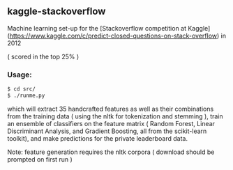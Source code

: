 ## kaggle-stackoverflow


Machine learning set-up for the [Stackoverflow competition at Kaggle]
(https://www.kaggle.com/c/predict-closed-questions-on-stack-overflow) in 2012

( scored in the top 25% )

### Usage:

```bash
$ cd src/
$ ./runme.py
```

which will extract 35 handcrafted features as well as their combinations from the training data 
( using the nltk for tokenization and stemming ), 
train an ensemble of classifiers on the feature matrix 
( Random Forest, Linear Discriminant Analysis, and Gradient Boosting, all from the scikit-learn toolkit), 
and make predictions for the private leaderboard data.

Note: feature generation requires the nltk corpora ( download should be prompted on first run )
